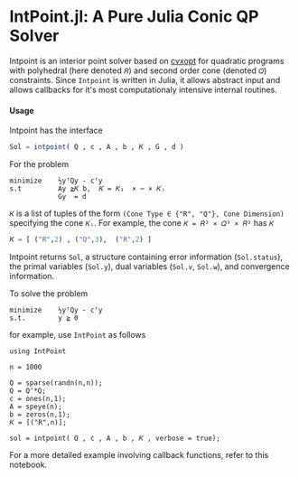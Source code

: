 IntPoint.jl: A Pure Julia Conic QP Solver
==

Intpoint is an interior point solver based on [cvxopt](http://cvxopt.org/) for quadratic programs with polyhedral (here denoted `𝑅`) and second order cone (denoted `𝑄`) constraints. Since `Intpoint` is written in Julia, it allows abstract input and allows callbacks for it's most computationaly intensive internal routines.

#### Usage

Intpoint has the interface
```julia
Sol = intpoint( Q , c , A , b , 𝐾 , G , d )
```
For the problem
```
minimize    ½yᵀQy - cᵀy
s.t         Ay ≧𝐾 b,  𝐾 = 𝐾₁  × ⋯ × 𝐾ⱼ
            Gy  = d
```

`𝐾` is a list of tuples of the form `(Cone Type ∈ {"R", "Q"}, Cone Dimension)` specifying the cone `𝐾ᵢ`. For example, the cone `𝐾 = 𝑅² × 𝑄³ × 𝑅²` has `𝐾`

```julia
𝐾 = [ ("R",2) , ("Q",3),  ("R",2) ]
```

Intpoint returns `Sol`, a structure containing error information (`Sol.status`), the primal variables (`Sol.y`), dual variables (`Sol.v`, `Sol.w`), and convergence information.

To solve the problem

```
minimize    ½yᵀQy - cᵀy
s.t.        y ≧ 0
```

for example, use `IntPoint` as follows

```
using IntPoint

n = 1000

Q = sparse(randn(n,n));
Q = Q'*Q;
c = ones(n,1);
A = speye(n);
b = zeros(n,1);
𝐾 = [("R",n)];

sol = intpoint( Q , c , A , b , 𝐾 , verbose = true);
```

For a more detailed example involving callback functions, refer to this
notebook.
